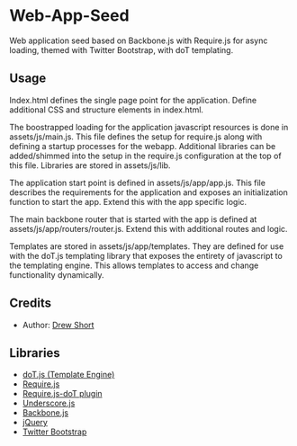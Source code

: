 Web-App-Seed
============

Web application seed based on Backbone.js with Require.js for async loading, themed with Twitter Bootstrap, with doT templating. 

Usage
-----

Index.html defines the single page point for the application. Define additional CSS and structure elements in index.html.  

The boostrapped loading for the application javascript resources is done in assets/js/main.js. This file defines the setup for require.js along with defining a startup processes for the webapp. Additional libraries can be added/shimmed into the setup in the require.js configuration at the top of this file. Libraries are stored in assets/js/lib.  

The application start point is defined in assets/js/app/app.js. This file describes the requirements for the application and exposes an initialization function to start the app. Extend this with the app specific logic.  

The main backbone router that is started with the app is defined at assets/js/app/routers/router.js. Extend this with additional routes and logic.  

Templates are stored in assets/js/app/templates. They are defined for use with the doT.js templating library that exposes the entirety of javascript to the templating engine. This allows templates to access and change functionality dynamically.  

Credits
-------

- Author: [Drew Short](https://github.com/warricksothr)

Libraries
---------

- [doT.js (Template Engine)](http://olado.github.io/doT/index.html)
- [Require.js](http://requirejs.org/)
- [Require.js-doT plugin](https://github.com/ullmark/requirejs-doT)
- [Underscore.js](http://underscorejs.org/)
- [Backbone.js](http://backbonejs.org/)
- [jQuery](http://jquery.com/)
- [Twitter Bootstrap](http://getbootstrap.com/)
